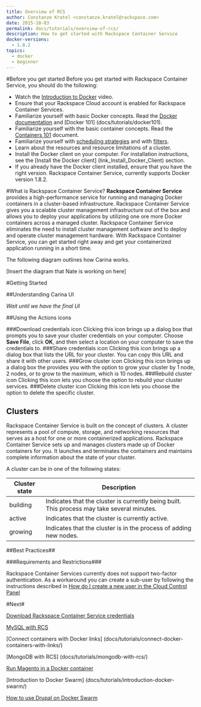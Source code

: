 ```yaml
---
title: Overview of RCS
author: Constanze Kratel <constanze.kratel@rackspace.com>
date: 2015-10-03
permalink: docs/tutorials/overview-of-rcs/
description: How to get started with Rackspace Container Service
docker-versions:
  - 1.8.2
topics:
  - docker
  - beginner
---
```


#Before you get started
Before you get started with Rackspace Container Service, you should do the following:

* Watch the [Introduction to Docker](https://sysadmincasts.com/episodes/31-introduction-to-docker) video.
* Ensure that your Rackspace Cloud account is enabled for Rackspace Container Services.
* Familiarize yourself with basic Docker concepts. Read the [Docker documentation](https://docs.docker.com/
) and [Docker 101] (docs/tutorials/docker101).
* Familiarize yourself with the basic container concepts. Read the [Containers 101](docs/tutorials/containers101) document.
* Familiarize yourself with [scheduling strategies](https://docs.docker.com/swarm/scheduler/strategy/) and with [filters](https://docs.docker.com/swarm/scheduler/filter/).
* Learn about the resources and resource limitations of a cluster.
* Install the Docker client on your computer. For installation instructions, see the [Install the Docker client] (link_Install_Docker_Client) section.
* If you already have the Docker client installed, ensure that you have the right version. Rackspace Container Service, currently supports Docker version 1.8.2.

#What is Rackspace Container Service?
**Rackspace Container Service** provides a high-performance service for running and managing Docker containers in a cluster-based infrastructure. Rackspace Container Service gives you a scalable cluster management infrastructure out of the box and allows you to deploy your applications by utilizing one ore more Docker containers across a managed cluster. Rackspace Container Service eliminates the need to install cluster management software and to deploy and operate cluster management hardware. With Rackspace Container Service, you can get started right away and get your containerized application running in a short time.

The following diagram outlines how Carina works.

[Insert the diagram that Nate is working on here]


#Getting Started

##Understanding Carina UI

*Wait until we have the final UI*

##Using the Actions icons

###Download credentials icon
Clicking this icon brings up a dialog box that prompts you to save your cluster credentials on your computer. Choose **Save File**, click **OK**, and then select a location on your computer to save the credentials to.
###Share credentials icon
Clicking this icon brings up a dialog box that lists the URL for your cluster. You can copy this URL and share it with other users.
###Grow cluster icon
Clicking this icon brings up a dialog box the provides you with the option to grow your cluster by 1 node, 2 nodes, or to grow to the maximum, which is 10 nodes.
###Rebuild cluster icon
Clicking this icon lets you choose the option to rebuild your cluster services.
###Delete cluster icon
Clicking this icon lets you choose the option to delete the specific cluster.

## Clusters

Rackspace Container Service is built on the concept of clusters. A cluster represents a pool of compute, storage, and networking resources that serves as a host for one or more containerized applications. Rackspace Container Service sets up and manages clusters made up of Docker containers for you. It launches and terminates the containers and maintains complete information about the state of your cluster.

A cluster can be in one of the following states:

| Cluster state | Description                                                                                 |
|---------------|---------------------------------------------------------------------------------------------|
| building      | Indicates that the cluster is currently being built. This process may take several minutes. |
| active        | Indicates that the cluster is currently active.                                             |
| growing       | Indicates that the cluster is in the process of adding new nodes.                           |


##Best Practices##

###Requirements and Restrictions###

Rackspace Container Services currently does not support two-factor authentication.
As a workaround you can create a sub-user by following the instructions described in [How do I create a new user in the Cloud Control Panel](https://community.rackspace.com/products/f/54/t/4551)

#Next#

[Download Rackspace Container Service credentials](docs/references/rcs-credentials/)

[MySQL with RCS](docs/tutorials/mysql-with-rcs/)

[Connect containers with Docker links] (docs/tutorials/connect-docker-containers-with-links/)

[MongoDB with RCS] (docs/tutorials/mongodb-with-rcs/)

[Run Magento in a Docker container](docs/tutorials/magento-in-docker/)

[Introduction to Docker Swarm] (docs/tutorials/introduction-docker-swarm/)

[How to use Drupal on Docker Swarm](docs/tutorials/drupal-and-swarm/)
